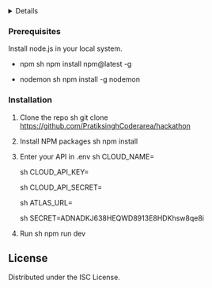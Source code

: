 <details>
  <ol>
    <li>
      <a href="https://invito.onrender.com/">Invito</a>
    </li>
  </ol>
</details>



### Prerequisites

Install node.js in your local system. 
* npm
  sh
  npm install npm@latest -g
  
* nodemon
  sh
  npm install -g nodemon
  

### Installation

1. Clone the repo
   sh
   git clone https://github.com/PratiksinghCoderarea/hackathon
   
2. Install NPM packages
   sh
   npm install
   
3. Enter your API in .env
   sh
   CLOUD_NAME=<Enter your cloudinary cloud name>
   
   sh
    CLOUD_API_KEY=<Enter your cloudinary cloud api key>
    
    sh
    CLOUD_API_SECRET=<Enter your cloudinary cloud api secret>
    
   sh
    ATLAS_URL=<Enter your mongodb atlas url>
   
   sh
    SECRET=ADNADKJ638HEQWD8913E8HDKhsw8qe8i
   
4. Run
    sh
   npm run dev
   


## License

Distributed under the ISC License.